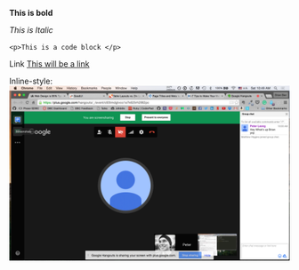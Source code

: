 **This is bold**

*This is Italic*

```
<p>This is a code block </p>

```
Link
[This will be a link](http://www.google.com)

Inline-style:
![GPS photo](group_photo.png "Group Photo")
